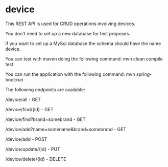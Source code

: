 # device

This REST API is used for CRUD operations involving devices.

You don't need to set up a new database for test proposes.

If you want to set up a MySql database the schema should have the name device.

You can test with maven doing the following command:
mvn clean compile test

You can run the application with the following command:
mvn spring-boot:run

The following endpoints are available:

/device/all - GET

/device/find/{id} - GET

/device/find?brand=somebrand - GET

/device/add?name=somename&brand=somebrand - GET

/device/add - POST

/device/update/{id} - PUT

/device/delete/{id} - DELETE
